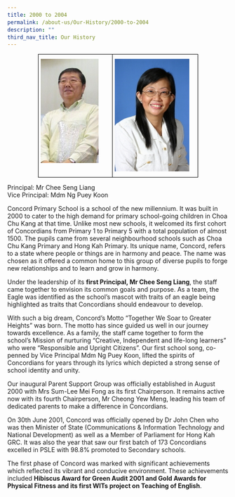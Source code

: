 ```yaml
---
title: 2000 to 2004
permalink: /about-us/Our-History/2000-to-2004
description: ""
third_nav_title: Our History
---
```

<style type="text/css">
.tg  {border-collapse:collapse;border-spacing:0;margin:0px auto;}
.tg td{border-color:black;border-style:solid;border-width:1px;font-family:Arial, sans-serif;font-size:14px;
  overflow:hidden;padding:10px 5px;word-break:normal;}
.tg th{border-color:black;border-style:solid;border-width:1px;font-family:Arial, sans-serif;font-size:14px;
  font-weight:normal;overflow:hidden;padding:10px 5px;word-break:normal;}
.tg .tg-0lax{text-align:left;vertical-align:top}
</style>
<table class="tg" style="undefined;table-layout: fixed; width: 365px">
<colgroup>
<col style="width: 170px">
<col style="width: 195px">
</colgroup>
<tbody>
  <tr>
    <td class="tg-0lax"><img src="/images/Mr%20Chee2.jpeg"></td>
    <td class="tg-0lax"><img src="/images/Puey%20Koon.jpeg"></td>
  </tr>
</tbody>
</table>

Principal: Mr Chee Seng Liang    
Vice Principal: Mdm Ng Puey Koon

Concord Primary School is a school of the new millennium. It was built in 2000 to cater to the high demand for primary school-going children in Choa Chu Kang at that time. Unlike most new schools, it welcomed its first cohort of Concordians from Primary 1 to Primary 5 with a total population of almost 1500. The pupils came from several neighbourhood schools such as Choa Chu Kang Primary and Hong Kah Primary. Its unique name, Concord, refers to a state where people or things are in harmony and peace. The name was chosen as it offered a common home to this group of diverse pupils to forge new relationships and to learn and grow in harmony.

  

Under the leadership of its **first Principal, Mr Chee Seng Liang**, the staff came together to envision its common goals and purpose. As a team, the Eagle was identified as the school’s mascot with traits of an eagle being highlighted as traits that Concordians should endeavour to develop.

  

With such a big dream, Concord’s Motto “Together We Soar to Greater Heights” was born. The motto has since guided us well in our journey towards excellence. As a family, the staff came together to form the school’s Mission of nurturing “Creative, Independent and life-long learners” who were “Responsible and Upright Citizens”. Our first school song, co-penned by Vice Principal Mdm Ng Puey Koon, lifted the spirits of Concordians for years through its lyrics which depicted a strong sense of school identity and unity.

  

Our inaugural Parent Support Group was officially established in August 2000 with Mrs Sum-Lee Mei Fong as its first Chairperson. It remains active now with its fourth Chairperson, Mr Cheong Yew Meng, leading his team of dedicated parents to make a difference in Concordians.

  

On 30th June 2001, Concord was officially opened by Dr John Chen who was then Minister of State (Communications & Information Technology and National Development) as well as a Member of Parliament for Hong Kah GRC. It was also the year that saw our first batch of 173 Concordians excelled in PSLE with 98.8% promoted to Secondary schools.

  

The first phase of Concord was marked with significant achievements which reflected its vibrant and conducive environment. These achievements included **Hibiscus Award for Green Audit 2001 and Gold Awards for Physical Fitness and its first WITs project on Teaching of English**.